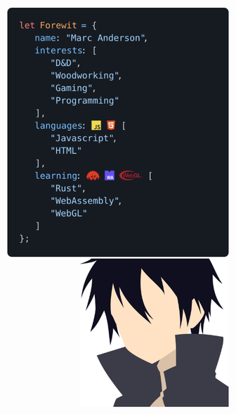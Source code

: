<span><a href="https://rpc.ac"><img src="rendered-dark.svg"></a><img align="right" valign="top" height="338" src="kirito.png"></span>